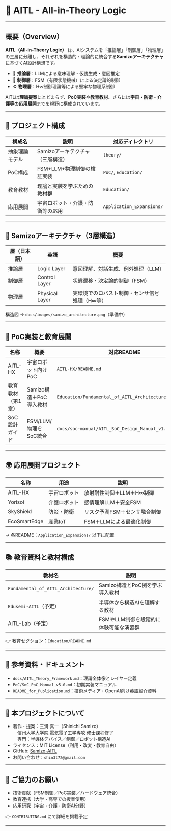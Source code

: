 # 🧠 AITL - All-in-Theory Logic

---

## 概要（Overview）

**AITL（All-in-Theory Logic）** は、AIシステムを「推論層」「制御層」「物理層」の三層に分離し、それぞれを構造的・理論的に統合する**Samizoアーキテクチャ**に基づくAI設計構想です。

- 🧠 **推論層**：LLMによる意味理解・仮説生成・意図推定
- 🔁 **制御層**：FSM（有限状態機械）による決定論的制御
- ⚙️ **物理層**：H∞制御理論等による堅牢な物理系制御

AITLは**理論提案**にとどまらず、**PoC実装**や**教育教材**、さらには**宇宙・防衛・介護等の応用展開**までを視野に構成されています。

---

## 🧱 プロジェクト構成

| 構成名          | 説明                           | 対応ディレクトリ |
|------------------|----------------------------------|-------------------|
| 抽象理論モデル   | Samizoアーキテクチャ（三層構造） | `theory/`         |
| PoC構成          | FSM+LLM+物理制御の検証実装       | `PoC/`, `Education/` |
| 教育教材         | 理論と実装を学ぶための教材群     | `Education/`      |
| 応用展開         | 宇宙ロボット・介護・防衛等の応用 | `Application_Expansions/` |

---

## 🔬 Samizoアーキテクチャ（3層構造）

| 層（日本語） | 英語        | 概要                                       |
|---------------|-------------|--------------------------------------------|
| 推論層        | Logic Layer | 意図理解、対話生成、例外処理（LLM）         |
| 制御層        | Control Layer | 状態遷移・決定論的制御（FSM）               |
| 物理層        | Physical Layer | 実環境でのロバスト制御・センサ信号処理（H∞等） |

構造図 → `docs/images/samizo_architecture.png`（準備中）

---

## 🚀 PoC実装と教育展開

| 名称         | 概要                     | 対応README |
|--------------|--------------------------|-------------|
| AITL-HX       | 宇宙ロボット向け PoC     | `AITL-HX/README.md` |
| 教育教材（第1章） | Samizo構造＋PoC導入教材 | `Education/Fundamental_of_AITL_Architecture/README.md` |
| SoC設計ガイド | FSM/LLM/物理をSoC統合     | `docs/soc-manual/AITL_SoC_Design_Manual_v1.0.md` |

---

## 🌍 応用展開プロジェクト

| 名称         | 用途         | 説明                              |
|--------------|--------------|-----------------------------------|
| AITL-HX       | 宇宙ロボット | 放射耐性制御＋LLM＋H∞制御           |
| Yorisoi       | 介護ロボット | 感情理解LLM＋安全FSM               |
| SkyShield     | 防災・防衛   | リスク予測FSM＋センサ融合制御       |
| EcoSmartEdge  | 産業IoT      | FSM＋LLMによる最適化制御            |

→ 各README：`Application_Expansions/` 以下に配置

---

## 📚 教育資料と教材構成

| 教材名                          | 説明                             |
|----------------------------------|----------------------------------|
| `Fundamental_of_AITL_Architecture/` | Samizo構造とPoC例を学ぶ導入教材    |
| `Edusemi-AITL`（予定）          | 半導体から構造AIを理解する教材      |
| AITL-Lab（予定）                 | FSMやLLM制御を段階的に体験可能な演習群 |

👉 教育セクション：`Education/README.md`

---

## 📄 参考資料・ドキュメント

- `docs/AITL_Theory_Framework.md`：理論全体像とレイヤー定義  
- `PoC/SoC_PoC_Manual_v5.0.md`：初期実装マニュアル  
- `README_for_Publication.md`：技術メディア・OpenAI向け英語紹介資料

---

## 🧾 本プロジェクトについて

- 著作・提案：三溝 真一（Shinichi Samizo）  
　信州大学大学院 電気電子工学専攻 修士課程修了  
　専門：半導体デバイス／制御／ロボット構造AI  
- ライセンス：MIT License（利用・改変・教育自由）  
- GitHub: [Samizo-AITL](https://github.com/Samizo-AITL)  
- お問い合わせ：`shin3t72@gmail.com`

---

## 🤝 ご協力のお願い

- 技術貢献（FSM制御／PoC実装／ハードウェア統合）  
- 教育連携（大学・高専での授業使用）  
- 応用研究（宇宙・介護・防衛AI分野）

👉 `CONTRIBUTING.md` にて詳細を掲載予定

---
